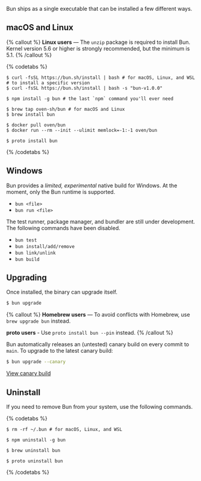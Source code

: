 Bun ships as a single executable that can be installed a few different ways.

## macOS and Linux

{% callout %}
**Linux users** — The `unzip` package is required to install Bun. Kernel version 5.6 or higher is strongly recommended, but the minimum is 5.1.
{% /callout %}

{% codetabs %}

```bash#macOS/Linux_(curl)
$ curl -fsSL https://bun.sh/install | bash # for macOS, Linux, and WSL
# to install a specific version
$ curl -fsSL https://bun.sh/install | bash -s "bun-v1.0.0"
```

```bash#NPM
$ npm install -g bun # the last `npm` command you'll ever need
```

```bash#Homebrew
$ brew tap oven-sh/bun # for macOS and Linux
$ brew install bun
```

```bash#Docker
$ docker pull oven/bun
$ docker run --rm --init --ulimit memlock=-1:-1 oven/bun
```

```bash#Proto
$ proto install bun
```

{% /codetabs %}

## Windows

Bun provides a _limited, experimental_ native build for Windows. At the moment, only the Bun runtime is supported.

- `bun <file>`
- `bun run <file>`

The test runner, package manager, and bundler are still under development. The following commands have been disabled.

- `bun test`
- `bun install/add/remove`
- `bun link/unlink`
- `bun build`

## Upgrading

Once installed, the binary can upgrade itself.

```sh
$ bun upgrade
```

{% callout %}
**Homebrew users** — To avoid conflicts with Homebrew, use `brew upgrade bun` instead.

**proto users** - Use `proto install bun --pin` instead.
{% /callout %}

Bun automatically releases an (untested) canary build on every commit to `main`. To upgrade to the latest canary build:

```sh
$ bun upgrade --canary
```

[View canary build](https://github.com/oven-sh/bun/releases/tag/canary)

<!--
## Native

Works on macOS x64 & Silicon, Linux x64, Windows Subsystem for Linux.

```sh
$ curl -fsSL https://bun.sh/install | bash
```

Once installed, the binary can upgrade itself.

```sh
$ bun upgrade
```

Bun automatically releases an (untested) canary build on every commit to `main`. To upgrade to the latest canary build:

```sh
$ bun upgrade --canary
```

## Homebrew

Works on macOS and Linux

```sh
$ brew tap oven-sh/bun
$ brew install bun
```

Homebrew recommends using `brew upgrade <package>` to install newer versions.

## Docker

Works on Linux x64

```sh
# this is a comment
$ docker pull oven/bun:edge
this is some output
$ docker run --rm --init --ulimit memlock=-1:-1 oven/bun:edge
$ docker run --rm --init --ulimit memlock=-1:-1 oven/bun:edge
this is some output
``` -->

<!-- ## Completions

Shell auto-completion should be configured automatically when Bun is installed!

If not, run the following command. It uses `$SHELL` to determine which shell you're using and writes a completion file to the appropriate place on disk. It's automatically re-run on every `bun upgrade`.

```bash
$ bun completions
```

To write the completions to a custom location:

```bash
$ bun completions > path-to-file      # write to file
$ bun completions /path/to/directory  # write into directory
``` -->

## Uninstall

If you need to remove Bun from your system, use the following commands.

{% codetabs %}

```bash#macOS/Linux_(curl)
$ rm -rf ~/.bun # for macOS, Linux, and WSL
```

```bash#NPM
$ npm uninstall -g bun
```

```bash#Homebrew
$ brew uninstall bun
```

```bash#Proto
$ proto uninstall bun
```

{% /codetabs %}
